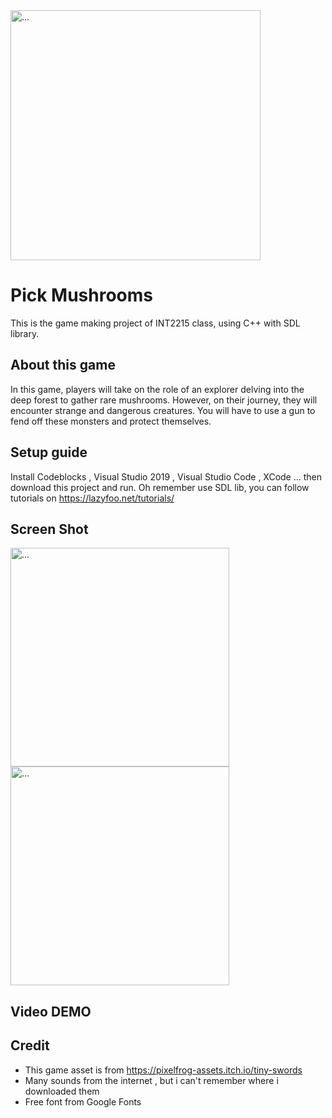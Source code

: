 <img src="https://i.imgur.com/ZEZf3dr.png" alt="..." width="400" />

# Pick Mushrooms
This is the game making project of INT2215 class, using C++ with SDL library.

## About this game
In this game, players will take on the role of an explorer delving into the deep forest to gather rare mushrooms. However, on their journey, they will encounter strange and dangerous creatures. You will have to use a gun to fend off these monsters and protect themselves.

## Setup guide
Install Codeblocks , Visual Studio 2019 , Visual Studio Code , XCode ... then download this project and run.
Oh remember use SDL lib, you can  follow tutorials on https://lazyfoo.net/tutorials/

## Screen Shot
<img src="https://i.imgur.com/gNWc3WT.png" alt="..." width="350" /> 
<img src="https://i.imgur.com/Y1Te40zl.png" alt="..." width="350" /> 

## Video DEMO


## Credit
- This game asset is from https://pixelfrog-assets.itch.io/tiny-swords
- Many sounds from the internet , but i can't remember where i downloaded them
- Free font from Google Fonts

